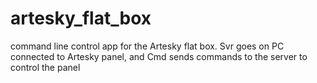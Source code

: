 # artesky_flat_box
command line control app for the Artesky flat box. Svr goes on PC connected to Artesky panel, and Cmd sends commands to the server to control the panel
